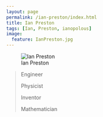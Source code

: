 ```yaml
---
layout: page
permalink: /ian-preston/index.html
title: Ian Preston
tags: [Ian, Preston, ianopolous]
image:
  feature: IanPreston.jpg
---
```

<figure>
  <img src="{{ site.url }}/images/IanPreston.jpg" alt="Ian Preston">
  <figcaption>Ian Preston</figcaption>
</figure>

>Engineer
>
>Physicist
>
>Inventor
>
>Mathematician

